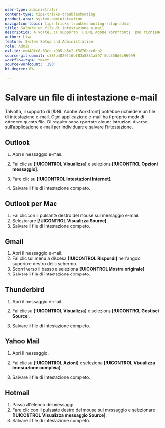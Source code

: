 ```yaml
---
user-type: administrator
content-type: tips-tricks-troubleshooting
product-area: system-administration
navigation-topic: tips-tricks-troubleshooting-setup-admin
title: Salvare un file di intestazione e-mail
description: A volte, il supporto  [!DNL Adobe Workfront]  può richiedere un file di intestazione e-mail. Ogni applicazione e-mail ha il proprio modo di ottenere questo file. Di seguito sono riportate alcune istruzioni diverse per l'applicazione di posta elettronica per individuare e salvare l'intestazione. [!DNL Outlook]
author: Lisa
feature: System Setup and Administration
role: Admin
exl-id: ee048fc8-63cc-4905-b5e2-f5870bcc6cb2
source-git-commit: c389b4829f16bf82a5851a597f5dd358d9c96999
workflow-type: tm+mt
source-wordcount: '193'
ht-degree: 0%

---
```


# Salvare un file di intestazione e-mail

Talvolta, il supporto di [!DNL Adobe Workfront] potrebbe richiedere un file di intestazione e-mail. Ogni applicazione e-mail ha il proprio modo di ottenere questo file. Di seguito sono riportate alcune istruzioni diverse sull’applicazione e-mail per individuare e salvare l’intestazione.

## Outlook

1. Apri il messaggio e-mail.
1. Fai clic su **[!UICONTROL Visualizza]** e seleziona **[!UICONTROL Opzioni messaggio]**.

1. Fare clic su **[!UICONTROL Intestazioni Internet]**.
1. Salvare il file di intestazione completo.

## Outlook per Mac

1. Fai clic con il pulsante destro del mouse sul messaggio e-mail.
1. Selezionare **[!UICONTROL Visualizza Source]**.
1. Salvare il file di intestazione completo.

## Gmail

1. Apri il messaggio e-mail.
1. Fai clic sul menu a discesa **[!UICONTROL Rispondi]** nell&#39;angolo superiore destro dello schermo.
1. Scorri verso il basso e seleziona **[!UICONTROL Mostra originale]**.
1. Salvare il file di intestazione completo.

## Thunderbird

1. Apri il messaggio e-mail.
1. Fai clic su **[!UICONTROL Visualizza]** e seleziona **[!UICONTROL Gestisci Source]**.

1. Salvare il file di intestazione completo.

## Yahoo Mail

1. Apri il messaggio.
1. Fai clic su **[!UICONTROL Azioni]** e seleziona **[!UICONTROL Visualizza intestazione completa]**.

1. Salvare il file di intestazione completo.

## Hotmail

1. Passa all&#39;elenco dei messaggi.
1. Fare clic con il pulsante destro del mouse sul messaggio e selezionare **[!UICONTROL Visualizza messaggio Source]**.
1. Salvare il file di intestazione completo.
